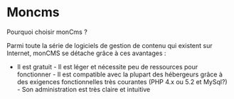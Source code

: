 Moncms
======

Pourquoi choisir monCms ?

Parmi toute la série de logiciels de gestion de contenu qui existent sur Internet, monCMS se détache grâce à ces avantages :

- Il est gratuit - Il est léger et nécessite peu de ressources pour fonctionner - Il est compatible avec la plupart des hébergeurs grâce à des exigences fonctionnelles très courantes (PHP 4.x ou 5.2 et MySql?) - Son administration est très claire et intuitive 
